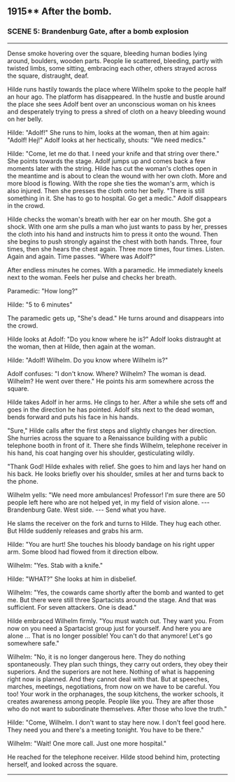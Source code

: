 ## **1915**** After the bomb.

### SCENE 5: Brandenburg Gate, after a bomb explosion
____
Dense smoke hovering over the square, bleeding human bodies lying around, boulders, wooden parts.
People lie scattered, bleeding, partly with twisted limbs, some sitting, embracing each other, others strayed across the square, distraught, deaf.

Hilde runs hastily towards the place where Wilhelm spoke to the people half an hour ago.
The platform has disappeared.
In the hustle and bustle around the place she sees Adolf bent over an unconscious woman on his knees and desperately trying to press a shred of cloth on a heavy bleeding wound on her belly.

Hilde: "Adolf!"
She runs to him, looks at the woman, then at him again: "Adolf! Hej!"
Adolf looks at her hectically, shouts: "We need medics."

Hilde: "Come, let me do that.
I need your knife and that string over there."
She points towards the stage.
Adolf jumps up and comes back a few moments later with the string.
Hilde has cut the woman's clothes open in the meantime and is about to clean the wound with her own cloth.
More and more blood is flowing.
With the rope she ties the woman's arm, which is also injured.
Then she presses the cloth onto her belly.
"There is still something in it.
She has to go to hospital.
Go get a medic."
Adolf disappears in the crowd.

Hilde checks the woman's breath with her ear on her mouth.
She got a shock.
With one arm she pulls a man who just wants to pass by her, presses the cloth into his hand and instructs him to press it onto the wound.
Then she begins to push strongly against the chest with both hands.
Three, four times, then she hears the chest again.
Three more times, four times.
Listen.
Again and again.
Time passes.
"Where was Adolf?"

After endless minutes he comes.
With a paramedic.
He immediately kneels next to the woman.
Feels her pulse and checks her breath.

Paramedic: "How long?"

Hilde: "5 to 6 minutes"

The paramedic gets up, "She's dead." He turns around and disappears into the crowd.

Hilde looks at Adolf: "Do you know where he is?" Adolf looks distraught at the woman, then at Hilde, then again at the woman.

Hilde: "Adolf! Wilhelm.
Do you know where Wilhelm is?"

Adolf confuses: "I don't know.
Where? Wilhelm?
The woman is dead.
Wilhelm? 
He went over there." 
He points his arm somewhere across the square.

Hilde takes Adolf in her arms.
He clings to her.
After a while she sets off and goes in the direction he has pointed.
Adolf sits next to the dead woman, bends forward and puts his face in his hands.

"Sure," Hilde calls after the first steps and slightly changes her direction.
She hurries across the square to a Renaissance building with a public telephone booth in front of it.
There she finds Wilhelm, telephone receiver in his hand, his coat hanging over his shoulder, gesticulating wildly.

"Thank God! Hilde exhales with relief.
She goes to him and lays her hand on his back.
He looks briefly over his shoulder, smiles at her and turns back to the phone.

Wilhelm yells: "We need more ambulances!
Professor!
I'm sure there are 50 people left here who are not helped yet, in my field of vision alone.
--- Brandenburg Gate.
West side.
--- Send what you have.

He slams the receiver on the fork and turns to Hilde.
They hug each other.
But Hilde suddenly releases and grabs his arm.

Hilde: "You are hurt!
She touches his bloody bandage on his right upper arm.
Some blood had flowed from it direction elbow.

Wilhelm: "Yes.
Stab with a knife."

Hilde: "WHAT?" She looks at him in disbelief.

Wilhelm: "Yes, the cowards came shortly after the bomb and wanted to get me.
But there were still three Spartacists around the stage.
And that was sufficient.
For seven attackers.
One is dead."

Hilde embraced Wilhelm firmly.
"You must watch out.
They want you.
From now on you need a Spartacist group just for yourself.
And here you are alone ...
That is no longer possible!
You can't do that anymore!
Let's go somewhere safe."

Wilhelm: "No, it is no longer dangerous here.
They do nothing spontaneously.
They plan such things, they carry out orders, they obey their superiors.
And the superiors are not here.
Nothing of what is happening right now is planned.
And they cannot deal with that.
But at speeches, marches, meetings, negotiations, from now on we have to be careful.
You too! Your work in the orphanages, the soup kitchens, the worker schools, it creates awareness among people.
People like you.
They are after those who do not want to subordinate themselves.
After those who love the truth."

Hilde: "Come, Wilhelm. I don't want to stay here now.
I don't feel good here.
They need you and there's a meeting tonight. You have to be there."

Wilhelm: "Wait! One more call. Just one more hospital."

He reached for the telephone receiver.
Hilde stood behind him, protecting herself, and looked across the square.
____
